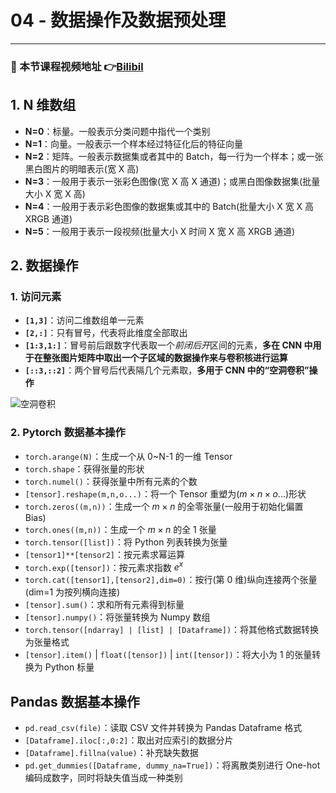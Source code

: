 # 04 - 数据操作及数据预处理

---

### 🎦 本节课程视频地址 👉[Bilibil](https://www.bilibili.com/video/BV1CV411Y7i4)

## 1. N 维数组

- **N=0**：标量。一般表示分类问题中指代一个类别
- **N=1**：向量。一般表示一个样本经过特征化后的特征向量
- **N=2**：矩阵。一般表示数据集或者其中的 Batch，每一行为一个样本；或一张黑白图片的明暗表示(宽 X 高)
- **N=3**：一般用于表示一张彩色图像(宽 X 高 X 通道)；或黑白图像数据集(批量大小 X 宽 X 高)
- **N=4**：一般用于表示彩色图像的数据集或其中的 Batch(批量大小 X 宽 X 高 XRGB 通道)
- **N=5**：一般用于表示一段视频(批量大小 X 时间 X 宽 X 高 XRGB 通道)

## 2. 数据操作

### 1. 访问元素

- **`[1,3]`**：访问二维数组单一元素
- **`[2,:]`**：只有冒号，代表将此维度全部取出
- **`[1:3,1:]`**：冒号前后跟数字代表取一个*前闭后开*区间的元素，**多在 CNN 中用于在整张图片矩阵中取出一个子区域的数据操作来与卷积核进行运算**
- **`[::3,::2]`**：两个冒号后代表隔几个元素取，**多用于 CNN 中的“空洞卷积”操作**

![空洞卷积](https://oscimg.oschina.net/oscnet/239b526729ef1ca62868d6269c62831ce24.jpg)

### 2. Pytorch 数据基本操作

- `torch.arange(N)`：生成一个从 0~N-1 的一维 Tensor
- `torch.shape`：获得张量的形状
- `torch.numel()`：获得张量中所有元素的个数
- `[tensor].reshape(m,n,o...)`：将一个 Tensor 重塑为$(m \times n \times o...)$形状
- `torch.zeros((m,n))`：生成一个 $m \times n$ 的全零张量(一般用于初始化偏置 Bias)
- `torch.ones((m,n))`：生成一个 $m \times n$ 的全 1 张量
- `torch.tensor([list])`：将 Python 列表转换为张量
- `[tensor1]**[tensor2]`：按元素求幂运算
- `torch.exp([tensor])`：按元素求指数 $e^x$
- `torch.cat([tensor1],[tensor2],dim=0)`：按行(第 0 维)纵向连接两个张量(dim=1 为按列横向连接)
- `[tensor].sum()`：求和所有元素得到标量
- `[tensor].numpy()`：将张量转换为 Numpy 数组
- `torch.tensor([ndarray] | [list] | [Dataframe])`：将其他格式数据转换为张量格式
- `[tensor].item()` | `float([tensor])` | `int([tensor])`：将大小为 1 的张量转换为 Python 标量

## Pandas 数据基本操作

- `pd.read_csv(file)`：读取 CSV 文件并转换为 Pandas Dataframe 格式
- `[Dataframe].iloc[:,0:2]`：取出对应索引的数据分片
- `[Dataframe].fillna(value)`：补充缺失数据
- `pd.get_dummies([Dataframe, dummy_na=True])`：将离散类别进行 One-hot 编码成数字，同时将缺失值当成一种类别
